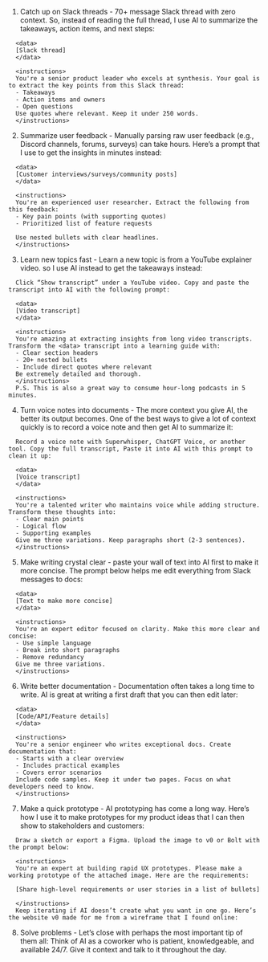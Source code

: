 1. Catch up on Slack threads - 70+ message Slack thread with zero context. So, instead of reading the full thread, I use AI to summarize the takeaways, action items, and next steps:
  ```
    <data>
    [Slack thread]
    </data>
    
    <instructions>
    You're a senior product leader who excels at synthesis. Your goal is to extract the key points from this Slack thread:
    - Takeaways
    - Action items and owners
    - Open questions
    Use quotes where relevant. Keep it under 250 words.
    </instructions>
  ```
2. Summarize user feedback - Manually parsing raw user feedback (e.g., Discord channels, forums, surveys) can take hours. Here’s a prompt that I use to get the insights in minutes instead:
  ```
    <data>
    [Customer interviews/surveys/community posts]
    </data>
    
    <instructions>
    You're an experienced user researcher. Extract the following from this feedback:
    - Key pain points (with supporting quotes)
    - Prioritized list of feature requests
    
    Use nested bullets with clear headlines. 
    </instructions>
  ```
3. Learn new topics fast - Learn a new topic is from a YouTube explainer video. so I use AI instead to get the takeaways instead:
  ```
    Click “Show transcript” under a YouTube video. Copy and paste the transcript into AI with the following prompt:
    
    <data>
    [Video transcript]
    </data>
    
    <instructions>
    You're amazing at extracting insights from long video transcripts. Transform the <data> transcript into a learning guide with:
    - Clear section headers
    - 20+ nested bullets
    - Include direct quotes where relevant
    Be extremely detailed and thorough.
    </instructions>
    P.S. This is also a great way to consume hour-long podcasts in 5 minutes.
  ```
4. Turn voice notes into documents - The more context you give AI, the better its output becomes. One of the best ways to give a lot of context quickly is to record a voice note and then get AI to summarize it:
  ```
    Record a voice note with Superwhisper, ChatGPT Voice, or another tool. Copy the full transcript, Paste it into AI with this prompt to clean it up:
    
    <data>
    [Voice transcript]
    </data>
    
    <instructions>
    You're a talented writer who maintains voice while adding structure. Transform these thoughts into:
    - Clear main points
    - Logical flow
    - Supporting examples
    Give me three variations. Keep paragraphs short (2-3 sentences).
    </instructions>
  ```
5. Make writing crystal clear - paste your wall of text into AI first to make it more concise. The prompt below helps me edit everything from Slack messages to docs:
  ```
    <data>
    [Text to make more concise]
    </data>
    
    <instructions>
    You're an expert editor focused on clarity. Make this more clear and concise:
    - Use simple language
    - Break into short paragraphs
    - Remove redundancy
    Give me three variations.
    </instructions>
  ```
6. Write better documentation - Documentation often takes a long time to write. AI is great at writing a first draft that you can then edit later:
  ```
    <data>
    [Code/API/Feature details]
    </data>
    
    <instructions>
    You're a senior engineer who writes exceptional docs. Create documentation that:
    - Starts with a clear overview
    - Includes practical examples
    - Covers error scenarios
    Include code samples. Keep it under two pages. Focus on what developers need to know.
    </instructions>
  ```
7. Make a quick prototype - AI prototyping has come a long way. Here’s how I use it to make prototypes for my product ideas that I can then show to stakeholders and customers:
  ```
    Draw a sketch or export a Figma. Upload the image to v0 or Bolt with the prompt below:
    
    <instructions>
    You're an expert at building rapid UX prototypes. Please make a working prototype of the attached image. Here are the requirements:
    
    [Share high-level requirements or user stories in a list of bullets]
    
    </instructions>
    Keep iterating if AI doesn’t create what you want in one go. Here’s the website v0 made for me from a wireframe that I found online:
  ```

8. Solve problems - Let’s close with perhaps the most important tip of them all: Think of AI as a coworker who is patient, knowledgeable, and available 24/7. Give it context and talk to it throughout the day.
